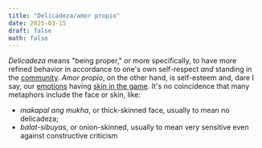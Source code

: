 ```yaml
---
title: "Delicadeza/amor propio"
date: 2025-03-15
draft: false
math: false
---
```


*Delicadeza* means "being proper," or more specifically, to have more
refined behavior in accordance to one's own self-respect *and* standing
in the [community](/community). *Amor propio*, on the other hand, is
self-esteem and, dare I say, our [emotions](/emotions) having
[skin in the game](/skin-in-the-game). It's no coincidence that many metaphors
include the face or skin, like:

- *makapal ang mukha*, or thick-skinned face, usually to mean no
  delicadeza;
- *balat-sibuyas*, or onion-skinned, usually to mean very sensitive even
  against constructive criticism
